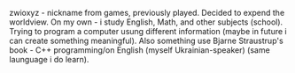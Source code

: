 zwioxyz - nickname from games, previously played.
Decided to expend the worldview.
On my own - i study English, Math, and other subjects (school).
Trying to program a computer usung different information (maybe in future i can create something meaningful).
Also something use Bjarne Straustrup's book - C++ programming/on English (myself Ukrainian-speaker) (same launguage i do learn).

<!---
zwioxyz/zwioxyz is a ✨ special ✨ repository because its `README.md` (this file) appears on your GitHub profile.
You can click the Preview link to take a look at your changes.
--->

